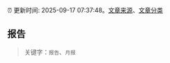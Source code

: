 :alarm_clock: 更新时间: 2025-09-17 07:37:48。[文章来源](/README.md)、[文章分类](/TAGS.md)

## 报告


> 关键字：`报告`、`月报`



